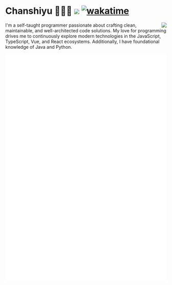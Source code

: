 # Chanshiyu 🧑🏻‍💻 ![](https://visitor-badge.laobi.icu/badge?page_id=chanshiyucx.readme) [![wakatime](https://wakatime.com/badge/user/3b9e3ee4-09b9-4307-8eed-dca847ac8b8d.svg)](https://wakatime.com/@Reverie)

<picture>
  <source
    srcset="https://github-readme-stats.vercel.app/api?username=innei&show_icons=true&theme=dark"
    media="(prefers-color-scheme: dark)"
  />
  <source
    srcset="https://github-readme-stats.vercel.app/api?username=chanshiyucx&show_icons=true"
    media="(prefers-color-scheme: light), (prefers-color-scheme: no-preference)"
  />
  <img src="https://github-readme-stats.vercel.app/api?username=chanshiyucx&show_icons=true" align=right />
</picture>

I'm a self-taught programmer passionate about crafting clean, maintainable, and well-architected code solutions. My love for programming drives me to continuously explore modern technologies in the JavaScript, TypeScript, Vue, and React ecosystems. Additionally, I have foundational knowledge of Java and Python.

![Metrics](/general.svg)
